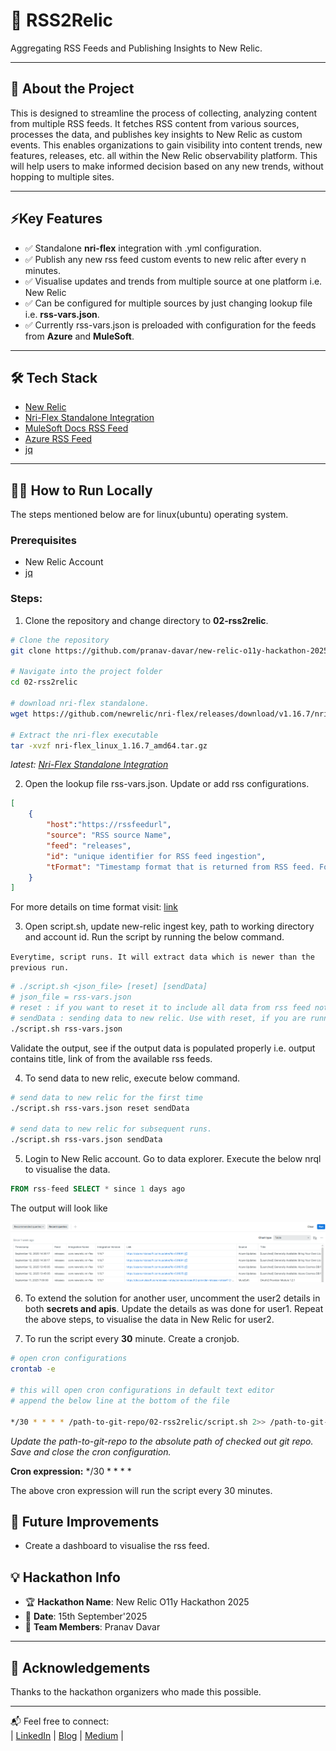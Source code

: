 # 🚀 RSS2Relic

Aggregating RSS Feeds and Publishing Insights to New Relic.

---

## 🎯 About the Project

This is designed to streamline the process of collecting, analyzing content from multiple RSS feeds. It fetches RSS content from various sources, processes the data, and publishes key insights to New Relic as custom events. This enables organizations to gain visibility into content trends, new features, releases, etc. all within the New Relic observability platform. This will help users to make informed decision based on any new trends, without hopping to multiple sites.

---

## ⚡Key Features

- ✅ Standalone **nri-flex** integration with .yml configuration.
- ✅ Publish any new rss feed custom events to new relic after every n minutes.
- ✅ Visualise updates and trends from multiple source at one platform i.e. New Relic
- ✅ Can be configured for multiple sources by just changing lookup file i.e. **rss-vars.json**.
- ✅ Currently rss-vars.json is preloaded with configuration for the feeds from **Azure** and **MuleSoft**.

---

## 🛠️ Tech Stack

- [New Relic](https://newrelic.com/welcome-back)
- [Nri-Flex Standalone Integration](https://github.com/newrelic/nri-flex/releases/tag/v1.16.7)
- [MuleSoft Docs RSS Feed](https://docs.mulesoft.com/releases.rss)
- [Azure RSS Feed](https://www.microsoft.com/releasecommunications/api/v2/azure/rss) 
- [jq](https://jqlang.org/manual/)

---

## 🧑‍💻 How to Run Locally

The steps mentioned below are for linux(ubuntu) operating system.

### Prerequisites
- New Relic Account
- [jq](https://jqlang.org/manual/)

### Steps:

1. Clone the repository and change directory to **02-rss2relic**.

```bash
# Clone the repository
git clone https://github.com/pranav-davar/new-relic-o11y-hackathon-2025.git

# Navigate into the project folder
cd 02-rss2relic

# download nri-flex standalone.
wget https://github.com/newrelic/nri-flex/releases/download/v1.16.7/nri-flex_linux_1.16.7_amd64.tar.gz

# Extract the nri-flex executable
tar -xvzf nri-flex_linux_1.16.7_amd64.tar.gz
```
_latest: [Nri-Flex Standalone Integration](https://github.com/newrelic/nri-flex/releases)_

2. Open the lookup file rss-vars.json. Update or add rss configurations.

```json
[    
    {
        "host":"https://rssfeedurl",
        "source": "RSS source Name",
        "feed": "releases",
        "id": "unique identifier for RSS feed ingestion",
        "tFormat": "Timestamp format that is returned from RSS feed. For example: Mon, 02 Jan 2006 15:04:05 MST"
    }
]
```
For more details on time format visit: [link](https://go.dev/src/time/format.go)


3. Open script.sh, update new-relic ingest key, path to working directory and account id. Run the script by running the below command.

`Everytime, script runs. It will extract data which is newer than the previous run.`

```sh 
# ./script.sh <json_file> [reset] [sendData]
# json_file = rss-vars.json
# reset : if you want to reset it to include all data from rss feed not after the last run publish date time
# sendData : sending data to new relic. Use with reset, if you are running for the first time to send to new relic
./script.sh rss-vars.json
```
Validate the output, see if the output data is populated properly i.e. output contains title, link of from the available rss feeds.

4. To send data to new relic, execute below command.

```bash
# send data to new relic for the first time
./script.sh rss-vars.json reset sendData

# send data to new relic for subsequent runs.
./script.sh rss-vars.json sendData
```

5. Login to New Relic account. Go to data explorer. Execute the below nrql to visualise the data.

```sql
FROM rss-feed SELECT * since 1 days ago
```

The output will look like

![alt text](img/nrql.png)

6. To extend the solution for another user, uncomment the user2 details in both **secrets and apis**. Update the details as was done for user1. Repeat the above steps, to visualise the data in New Relic for user2.

7. To run the script every **30** minute. Create a cronjob.

```sh
# open cron configurations 
crontab -e

# this will open cron configurations in default text editor
# append the below line at the bottom of the file

*/30 * * * * /path-to-git-repo/02-rss2relic/script.sh 2>> /path-to-git-repo/02-rss2relic/script.sh/error.log
```

_Update the path-to-git-repo to the absolute path of checked out git repo. Save and close the cron configuration._

**Cron expression:** */30 * * * *

The above cron expression will run the script every 30 minutes.

## 🎯 Future Improvements

- Create a dashboard to visualise the rss feed.

## 💡 Hackathon Info

- 🏆 **Hackathon Name**: New Relic O11y Hackathon 2025
- 📅 **Date**: 15th September'2025
- 🚀 **Team Members**: Pranav Davar  

---

## 🙏 Acknowledgements

Thanks to the hackathon organizers who made this possible.

---

📬 Feel free to connect:  
| [LinkedIn](https://www.linkedin.com/in/pranavdavar/) | [Blog](https://blog.deciphermiddleware.in/) | [Medium](https://medium.com/@pranavdavar9) |
